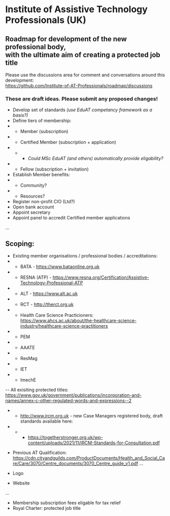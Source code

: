 # Institute of Assistive Technology Professionals (UK)

## Roadmap for development of the new professional body, <br />with the ultimate aim of creating a protected job title

Please use the discussions area for comment and conversations around this development: </br>https://github.com/Institute-of-AT-Professionals/roadmap/discussions

### These are draft ideas. Please submit any proposed changes!


- Develop set of standards <i>(use EduAT competancy framework as a basis?)</i>
- Define tiers of membership:
- - Member (subscription)
- - Certified Member (subscription + application)
- - - <i>Could MSc EduAT (and others) automatically provide eligability?</i>
- - Fellow (subscription + invitation)
- Establish Member benefits:
- - Community?
- - Resources?
- Register non-profit CIO (Ltd?)
- Open bank account
- Appoint secretary
- Appoint panel to accredit Certified member applications

...

## Scoping:
- Existing member organisations / professional bodies / accreditations:
- - BATA - https://www.bataonline.org.uk
- - RESNA (ATP) - https://www.resna.org/Certification/Assistive-Technology-Professional-ATP
- - ALT - https://www.alt.ac.uk
- - RCT - http://therct.org.uk
- - Health Care Science Practicioners: https://www.ahcs.ac.uk/about/the-healthcare-science-industry/healthcare-science-practitioners
- - PEM
- - AAATE
- - ResMag 
- - IET
- - ImechE

-- All exisiting protected titles: https://www.gov.uk/government/publications/incorporation-and-names/annex-c-other-regulated-words-and-expressions--2


- - http://www.ircm.org.uk - new Case Managers registered body, draft standards available here:
- - - https://togetherstronger.org.uk/wp-content/uploads/2021/11/IRCM-Standards-for-Consultation.pdf

- Previous AT Qualification: https://cdn.cityandguilds.com/ProductDocuments/Health_and_Social_Care/Care/3070/Centre_documents/3070_Centre_guide_v1.pdf
...

- Logo
- Website

...

- Membership subscription fees eligable for tax relief
- Royal Charter: protected job title
